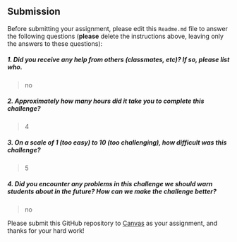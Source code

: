 Submission
----------

Before submitting your assignment, please edit this `Readme.md` file to answer the following questions (**please** delete the instructions above, leaving only the answers to these questions):

##### 1. Did you receive any help from others (classmates, etc)? If so, please list who.

> no				

##### 2. Approximately how many hours did it take you to complete this challenge?

> 4

##### 3. On a scale of 1 (too easy) to 10 (too challenging), how difficult was this challenge?

> 5

##### 4. Did you encounter any problems in this challenge we should warn students about in the future? How can we make the challenge better?

> no

Please submit this GitHub repository to <a href="https://canvas.uw.edu/courses/1023398/assignments/3077686" target="_blank">Canvas</a> as your assignment, and thanks for your hard work!
